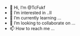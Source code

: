 - 👋 Hi, I’m @TcFukf
- 👀 I’m interested in ..II
- 🌱 I’m currently learning ...
- 💞️ I’m looking to collaborate on ...
- 📫 How to reach me ...

<!---
TcFukf/TcFukf is a ✨ special ✨ repository because its `README.md` (this file) appears on your GitHub profile.
You can click the Preview link to take a look at your changes.
--->
